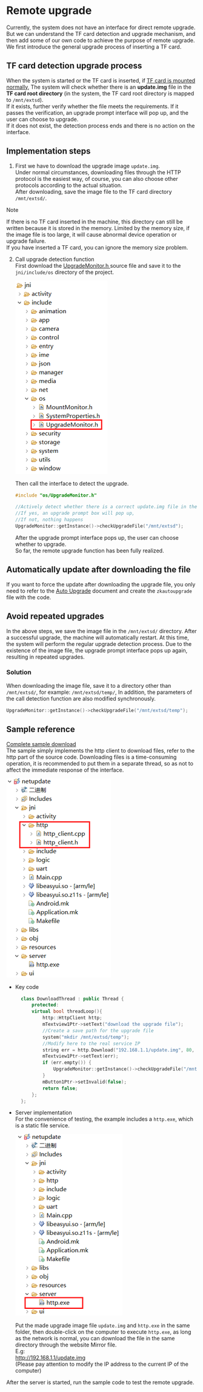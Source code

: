 # Remote upgrade
Currently, the system does not have an interface for direct remote upgrade.  
But we can understand the TF card detection and upgrade mechanism, and then add some of our own code to achieve the purpose of remote upgrade.  
We first introduce the general upgrade process of inserting a TF card.
## TF card detection upgrade process
When the system is started or the TF card is inserted, if [TF card is mounted normally](tf.md), The system will check whether there is an **update.img** file in the **TF card root directory** (in the system, the TF card root directory is mapped to `/mnt/extsd`).  
If it exists, further verify whether the file meets the requirements. If it passes the verification, an upgrade prompt interface will pop up, and the user can choose to upgrade.  
If it does not exist, the detection process ends and there is no action on the interface.    

## Implementation steps
1. First we have to download the upgrade image `update.img`.  
  Under normal circumstances, downloading files through the HTTP protocol is the easiest way, of course, you can also choose other protocols according to the actual situation.  
  After downloading, save the image file to the TF card directory `/mnt/extsd/`.   
  > [!Note]
  > If there is no TF card inserted in the machine, this directory can still be written because it is stored in the memory. Limited by the memory size, if the image file is too large, it will cause abnormal device operation or upgrade failure.  
   If you have inserted a TF card, you can ignore the memory size problem.
2. Call upgrade detection function   
   First download the [UpgradeMonitor.h ](../src/UpgradeMonitor.h) source file and save it to the `jni/include/os` directory of the project.
   
   ![](assets/upgrade_monitor_header.png)
   
   Then call the interface to detect the upgrade.
   ```c++
   #include "os/UpgradeMonitor.h"
   ```
   ```c++
   //Actively detect whether there is a correct update.img file in the /mnt/extsd directory,
   //If yes, an upgrade prompt box will pop up,
   //If not, nothing happens
   UpgradeMonitor::getInstance()->checkUpgradeFile("/mnt/extsd");
   ```
   After the upgrade prompt interface pops up, the user can choose whether to upgrade.  
   So far, the remote upgrade function has been fully realized.

## Automatically update after downloading the file
If you want to force the update after downloading the upgrade file, you only need to refer to the [Auto Upgrade](autoupgrade.md) document and create the `zkautoupgrade` file with the code.

## Avoid repeated upgrades
In the above steps, we save the image file in the `/mnt/extsd/` directory. After a successful upgrade, the machine will automatically restart.
At this time, the system will perform the regular upgrade detection process. Due to the existence of the image file, the upgrade prompt interface pops up again, resulting in repeated upgrades.

### Solution
When downloading the image file, save it to a directory other than `/mnt/extsd/`, for example: `/mnt/extsd/temp/`,
In addition, the parameters of the call detection function are also modified synchronously.  
```c++
UpgradeMonitor::getInstance()->checkUpgradeFile("/mnt/extsd/temp");
```



## Sample reference
[Complete sample download](../src/netupdate.zip)  
The sample simply implements the http client to download files, refer to the http part of the source code.
Downloading files is a time-consuming operation, it is recommended to put them in a separate thread, so as not to affect the immediate response of the interface.    

![](assets/remote_update1.png)  
* Key code
  ```c++ 
    class DownloadThread : public Thread {
        protected:
        virtual bool threadLoop(){
            http::HttpClient http;
            mTextview1Ptr->setText("download the upgrade file");
            //Create a save path for the upgrade file
            system("mkdir /mnt/extsd/temp");
            //Modify here to the real service IP
            string err = http.Download("192.168.1.1/update.img", 80, "/mnt/extsd/temp/update.img");
            mTextview1Ptr->setText(err);
            if (err.empty()) {
                UpgradeMonitor::getInstance()->checkUpgradeFile("/mnt/extsd/temp");
            }
            mButton1Ptr->setInvalid(false);
            return false;
        };
    };
  ```

* Server implementation  
  For the convenience of testing, the example includes a `http.exe`, which is a static file service.   
  
  ![](assets/remote_update2.png)  
  
  Put the made upgrade image file `update.img` and `http.exe` in the same folder, then double-click on the computer to execute `http.exe`, as long as the network is normal, you can download the file in the same directory through the website Mirror file.  
  E.g:  
  http://192.168.1.1/update.img    
  (Please pay attention to modify the IP address to the current IP of the computer)  

After the server is started, run the sample code to test the remote upgrade.
